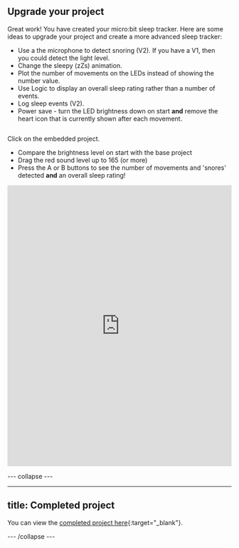 ## Upgrade your project

<div style="display: flex; flex-wrap: wrap">
<div style="flex-basis: 200px; flex-grow: 1; margin-right: 15px;">
Great work! You have created your micro:bit sleep tracker. Here are some ideas to upgrade your project and create a more advanced sleep tracker:

+ Use a the microphone to detect snoring (V2). If you have a V1, then you could detect the light level.
+ Change the sleepy (zZs) animation.
+ Plot the number of movements on the LEDs instead of showing the number value.
+ Use Logic to display an overall sleep rating rather than a number of events.
+ Log sleep events (V2).
+ Power save - turn the LED brightness down on start **and** remove the heart icon that is currently shown after each movement.

</div>
</div>

Click on the embedded project.

+ Compare the brightness level on start with the base project
+ Drag the red sound level up to 165 (or more)
+ Press the A or B buttons to see the number of movements and 'snores' detected **and** an overall sleep rating!

<div style="position:relative;height:0;padding-bottom:125%;overflow:hidden;"><iframe style="position:absolute;top:0;left:0;width:100%;height:100%;" src="https://makecode.microbit.org/---run?id=_H4rYJT7oYKfW" allowfullscreen="allowfullscreen" sandbox="allow-popups allow-forms allow-scripts allow-same-origin" frameborder="0"></iframe></div>

--- collapse ---

---
title: Completed project
---

You can view the [completed project here](https://makecode.microbit.org/_chL9qP1xvF6D){:target="_blank"}.

--- /collapse ---
